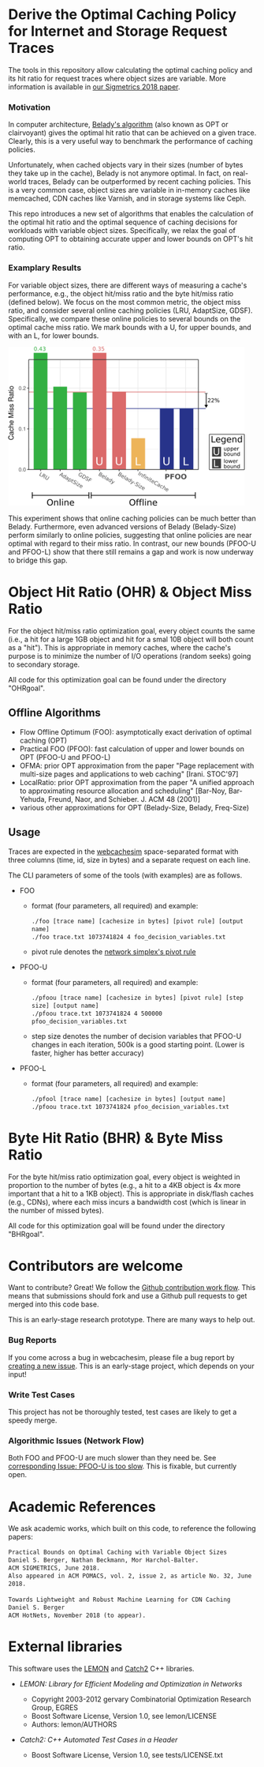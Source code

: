 # Derive the Optimal Caching Policy for Internet and Storage Request Traces

The tools in this repository allow calculating the optimal caching policy and its hit ratio for request traces where object sizes are variable.
More information is available in [our Sigmetrics 2018 paper](https://www.cs.cmu.edu/~dberger1/pdf/2018PracticalBound_SIGMETRICS.pdf).

### Motivation

In computer architecture, [Belady's algorithm](https://en.wikipedia.org/wiki/Page_replacement_algorithm#The_theoretically_optimal_page_replacement_algorithm) (also known as OPT or clairvoyant) gives the optimal hit ratio that can be achieved on a given trace. Clearly, this is a very useful way to benchmark the performance of caching policies.

Unfortunately, when cached objects vary in their sizes (number of bytes they take up in the cache), Belady is not anymore optimal. In fact, on real-world traces, Belady can be outperformed by recent caching policies. This is a very common case, object sizes are variable in in-memory caches like memcached, CDN caches like Varnish, and in storage systems like Ceph.

This repo introduces a new set of algorithms that enables the calculation of the optimal hit ratio and the optimal sequence of caching decisions for workloads with variable object sizes. Specifically, we relax the goal of computing OPT to obtaining accurate upper and lower bounds on OPT's hit ratio.

### Examplary Results

For variable object sizes, there are different ways of measuring a cache's performance, e.g., the object hit/miss ratio and the byte hit/miss ratio (defined below). We focus on the most common metric, the object miss ratio, and consider several online caching policies (LRU, AdaptSize, GDSF). Specifically, we compare these online policies to several bounds on the optimal cache miss ratio. We mark bounds with a U, for upper bounds, and with an L, for lower bounds.

<img alt="Object Miss Ratio of Several Online and Offline Caching Policies" src="https://raw.githubusercontent.com/dasebe/optimalwebcaching/master/OHRgoal/resultfig/optimalcachingresults.png" width="480">

This experiment shows that online caching policies can be much better than Belady. Furthermore, even advanced versions of Belady (Belady-Size) perform similarly to online policies, suggesting that online policies are near optimal with regard to their miss ratio. In contrast, our new bounds (PFOO-U and PFOO-L) show that there still remains a gap and work is now underway to bridge this gap.

# Object Hit Ratio (OHR) & Object Miss Ratio

For the object hit/miss ratio optimization goal, every object counts the same (i.e., a hit for a large 1GB object and hit for a smal 10B object will both count as a "hit").
This is appropriate in memory caches, where the cache's purpose is to minimize the number of I/O operations (random seeks) going to secondary storage.

All code for this optimization goal can be found under the directory "OHRgoal".

## Offline Algorithms

* Flow Offline Optimum (FOO): asymptotically exact derivation of optimal caching (OPT)
* Practical FOO (PFOO): fast calculation of upper and lower bounds on OPT (PFOO-U and PFOO-L)
* OFMA: prior OPT approximation from the paper "Page replacement with multi-size pages and applications to web caching"  [Irani. STOC'97]	
* LocalRatio: prior OPT approximation from the paper "A unified approach to approximating resource allocation and scheduling" [Bar-Noy, Bar-Yehuda, Freund, Naor, and Schieber. J. ACM 48 (2001)]
* various other approximations for OPT (Belady-Size, Belady, Freq-Size)

## Usage

Traces are expected in the [webcachesim](https://github.com/dasebe/webcachesim/edit/master/README.md) space-separated format with three columns (time, id, size in bytes) and a separate request on each line.

The CLI parameters of some of the tools (with examples) are as follows.

* FOO 
  * format (four parameters, all required) and example:
    ```
    ./foo [trace name] [cachesize in bytes] [pivot rule] [output name]
    ./foo trace.txt 1073741824 4 foo_decision_variables.txt
    ``` 
  * pivot rule denotes the [network simplex's pivot rule](http://lemon.cs.elte.hu/pub/doc/latest/a00269.html)

* PFOO-U
  * format (four parameters, all required) and example:
    ```
    ./pfoou [trace name] [cachesize in bytes] [pivot rule] [step size] [output name]
    ./pfoou trace.txt 1073741824 4 500000 pfoo_decision_variables.txt
    ``` 
  * step size denotes the number of decision variables that PFOO-U changes in each iteration, 500k is a good starting point. (Lower is faster, higher has better accuracy)
  
* PFOO-L
  * format (four parameters, all required) and example:
    ```
    ./pfool [trace name] [cachesize in bytes] [output name]
    ./pfoou trace.txt 1073741824 pfoo_decision_variables.txt
    ``` 

# Byte Hit Ratio (BHR) & Byte Miss Ratio

For the byte hit/miss ratio optimization goal, every object is weighted in proportion to the number of bytes (e.g., a hit to a 4KB object is 4x more important that a hit to a 1KB object).
This is appropriate in disk/flash caches (e.g., CDNs), where each miss incurs a bandwidth cost (which is linear in the number of missed bytes).

All code for this optimization goal will be found under the directory "BHRgoal".


# Contributors are welcome

Want to contribute? Great! We follow the [Github contribution work flow](https://help.github.com/articles/github-flow/).
This means that submissions should fork and use a Github pull requests to get merged into this code base.

This is an early-stage research prototype. There are many ways to help out.

### Bug Reports

If you come across a bug in webcachesim, please file a bug report by [creating a new issue](https://github.com/dasebe/webcachesim/issues/new). This is an early-stage project, which depends on your input!

### Write Test Cases

This project has not be thoroughly tested, test cases are likely to get a speedy merge.

### Algorithmic Issues (Network Flow) 

Both FOO and PFOO-U are much slower than they need be. See [corresponding Issue: PFOO-U is too slow](https://github.com/dasebe/optimalwebcaching/issues/1). This is fixable, but currently open.


# Academic References

We ask academic works, which built on this code, to reference the following papers:

    Practical Bounds on Optimal Caching with Variable Object Sizes
    Daniel S. Berger, Nathan Beckmann, Mor Harchol-Balter. 
    ACM SIGMETRICS, June 2018.
    Also appeared in ACM POMACS, vol. 2, issue 2, as article No. 32, June 2018.

    Towards Lightweight and Robust Machine Learning for CDN Caching
    Daniel S. Berger
    ACM HotNets, November 2018 (to appear).


# External libraries

This software uses the [LEMON](http://lemon.cs.elte.hu/trac/lemon) and [Catch2](https://github.com/catchorg/Catch2) C++ libraries.

* *LEMON: Library for Efficient Modeling and Optimization in Networks*
  * Copyright 2003-2012 gervary Combinatorial Optimization Research Group, EGRES
  * Boost Software License, Version 1.0, see lemon/LICENSE
  * Authors: lemon/AUTHORS

* *Catch2: C++ Automated Test Cases in a Header*
  * Boost Software License, Version 1.0, see tests/LICENSE.txt

